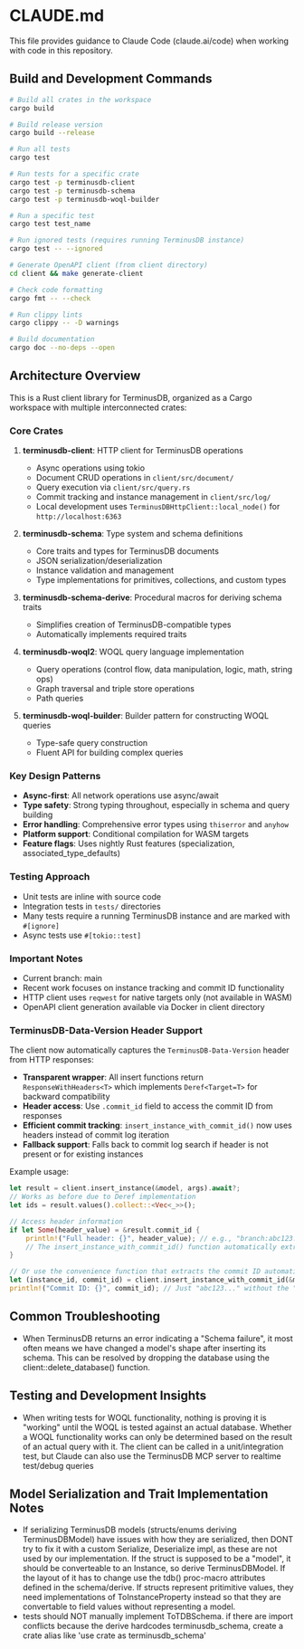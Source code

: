 # CLAUDE.md

This file provides guidance to Claude Code (claude.ai/code) when working with
code in this repository.

## Build and Development Commands

```bash
# Build all crates in the workspace
cargo build

# Build release version
cargo build --release

# Run all tests
cargo test

# Run tests for a specific crate
cargo test -p terminusdb-client
cargo test -p terminusdb-schema
cargo test -p terminusdb-woql-builder

# Run a specific test
cargo test test_name

# Run ignored tests (requires running TerminusDB instance)
cargo test -- --ignored

# Generate OpenAPI client (from client directory)
cd client && make generate-client

# Check code formatting
cargo fmt -- --check

# Run clippy lints
cargo clippy -- -D warnings

# Build documentation
cargo doc --no-deps --open
```

## Architecture Overview

This is a Rust client library for TerminusDB, organized as a Cargo workspace
with multiple interconnected crates:

### Core Crates

1. **terminusdb-client**: HTTP client for TerminusDB operations
   - Async operations using tokio
   - Document CRUD operations in `client/src/document/`
   - Query execution via `client/src/query.rs`
   - Commit tracking and instance management in `client/src/log/`
   - Local development uses `TerminusDBHttpClient::local_node()` for
     `http://localhost:6363`

2. **terminusdb-schema**: Type system and schema definitions
   - Core traits and types for TerminusDB documents
   - JSON serialization/deserialization
   - Instance validation and management
   - Type implementations for primitives, collections, and custom types

3. **terminusdb-schema-derive**: Procedural macros for deriving schema traits
   - Simplifies creation of TerminusDB-compatible types
   - Automatically implements required traits

4. **terminusdb-woql2**: WOQL query language implementation
   - Query operations (control flow, data manipulation, logic, math, string ops)
   - Graph traversal and triple store operations
   - Path queries

5. **terminusdb-woql-builder**: Builder pattern for constructing WOQL queries
   - Type-safe query construction
   - Fluent API for building complex queries

### Key Design Patterns

- **Async-first**: All network operations use async/await
- **Type safety**: Strong typing throughout, especially in schema and query
  building
- **Error handling**: Comprehensive error types using `thiserror` and `anyhow`
- **Platform support**: Conditional compilation for WASM targets
- **Feature flags**: Uses nightly Rust features (specialization,
  associated_type_defaults)

### Testing Approach

- Unit tests are inline with source code
- Integration tests in `tests/` directories
- Many tests require a running TerminusDB instance and are marked with
  `#[ignore]`
- Async tests use `#[tokio::test]`

### Important Notes

- Current branch: main
- Recent work focuses on instance tracking and commit ID functionality
- HTTP client uses `reqwest` for native targets only (not available in WASM)
- OpenAPI client generation available via Docker in client directory

### TerminusDB-Data-Version Header Support

The client now automatically captures the `TerminusDB-Data-Version` header from HTTP responses:

- **Transparent wrapper**: All insert functions return `ResponseWithHeaders<T>` which implements `Deref<Target=T>` for backward compatibility
- **Header access**: Use `.commit_id` field to access the commit ID from responses
- **Efficient commit tracking**: `insert_instance_with_commit_id()` now uses headers instead of commit log iteration
- **Fallback support**: Falls back to commit log search if header is not present or for existing instances

Example usage:
```rust
let result = client.insert_instance(&model, args).await?;
// Works as before due to Deref implementation
let ids = result.values().collect::<Vec<_>>();

// Access header information
if let Some(header_value) = &result.commit_id {
    println!("Full header: {}", header_value); // e.g., "branch:abc123..."
    // The insert_instance_with_commit_id() function automatically extracts just the commit ID part
}

// Or use the convenience function that extracts the commit ID automatically
let (instance_id, commit_id) = client.insert_instance_with_commit_id(&model, args).await?;
println!("Commit ID: {}", commit_id); // Just "abc123..." without the "branch:" prefix
```

## Common Troubleshooting

- When TerminusDB returns an error indicating a "Schema failure", it most often means we have changed a model's shape after inserting its schema. This can be resolved by dropping the database using the client::delete_database() function.

## Testing and Development Insights

- When writing tests for WOQL functionality, nothing is proving it is "working" until the WOQL is tested against an actual database. Whether a WOQL functionality works can only be determined based on the result of an actual query with it. The client can be called in a unit/integration test, but Claude can also use the TerminusDB MCP server to realtime test/debug queries

## Model Serialization and Trait Implementation Notes

- If serializing TerminusDB models (structs/enums deriving TerminusDBModel) have issues with how they are serialized, then DONT try to fix it with a custom Serialize, Deserialize impl, as these are not used by our implementation. If the struct is supposed to be a "model", it should be converteable to an Instance, so derive TerminusDBModel. If the layout of it has to change use the tdb() proc-macro attributes defined in the schema/derive. If structs represent pritimitive values, they need implementations of ToInstanceProperty instead so that they are convertable to field values without representing a model.
- tests should NOT manually implement ToTDBSchema. if there are import conflicts because the derive hardcodes terminusdb_schema, create a crate alias like 'use crate as terminusdb_schema'